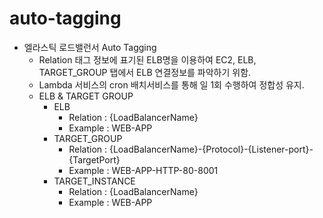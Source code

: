 # auto-tagging

- 엘라스틱 로드밸런서 Auto Tagging
  - Relation 태그 정보에 표기된 ELB명을 이용하여 EC2, ELB, TARGET_GROUP 탭에서 ELB 연결정보를 파악하기 위함.  
  - Lambda 서비스의 cron 배치서비스를 통해 일 1회 수행하여 정합성 유지.
  - ELB & TARGET GROUP
    - ELB
      - Relation : {LoadBalancerName}
      - Example : WEB-APP
    - TARGET_GROUP
      - Relation : {LoadBalancerName}-{Protocol}-{Listener-port}-{TargetPort}
      - Example : WEB-APP-HTTP-80-8001
    - TARGET_INSTANCE
      - Relation : {LoadBalancerName}
      - Example : WEB-APP